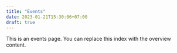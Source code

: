 ```yaml
---
title: "Events"
date: 2023-01-21T15:30:06+07:00
draft: true
---
```


This is an events page. You can replace this index with the overview content.
